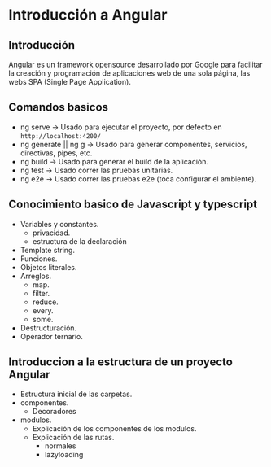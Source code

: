 # Introducción a Angular

## Introducción

Angular es un framework opensource desarrollado por Google para facilitar la creación y programación de aplicaciones web de una sola página, las webs SPA (Single Page Application).

## Comandos basicos

- ng serve -> Usado para ejecutar el proyecto, por defecto en `http://localhost:4200/`
- ng generate || ng g -> Usado para generar componentes, servicios, directivas, pipes, etc.
- ng build -> Usado para generar el build de la aplicación.
- ng test -> Usado correr las pruebas unitarias.
- ng e2e -> Usado correr las pruebas e2e (toca configurar el ambiente).

## Conocimiento basico de Javascript y typescript

- Variables y constantes.
  - privacidad.
  - estructura de la declaración
- Template string.
- Funciones.
- Objetos literales.
- Arreglos.
  - map.
  - filter.
  - reduce.
  - every.
  - some.
- Destructuración.
- Operador ternario.

## Introduccion a la estructura de un proyecto Angular

- Estructura inicial de las carpetas.
- componentes.
  - Decoradores
- modulos.
  - Explicación de los componentes de los modulos.
  - Explicación de las rutas.
    - normales
    - lazyloading
